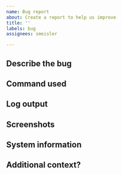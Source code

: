 ```yaml
---
name: Bug report
about: Create a report to help us improve
title: ''
labels: bug
assignees: smeisler

---
```


## Describe the bug
<A clear and concise description of what the bug is.>

## Command used
<Command used. Please surround with tick marks for code markdown styling>

## Log output
<Log output from terminal. Please surround with tick marks for code markdown styling. >

## Screenshots
<If applicable add screenshots to help explain your problem >

## System information
<Things such as operating system or memory stuff >

## Additional context?
<Add any other context about the problem here.>

